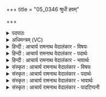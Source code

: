 +++
title = "05_0346 श्रुधी हवम्"

+++
<details><summary>पदपाठः</summary>

श्रु꣣धि꣢। ह꣡व꣢꣯म्। ति꣣रश्च्याः꣢। ति꣣रः। च्याः꣢। इ꣡न्द्र꣢꣯। यः। त्वा꣣। सपर्य꣡ति꣢। सु꣣वीर्य꣢स्य। सु꣣। वी꣡र्य꣢꣯स्य। गो꣡म꣢꣯तः। रा꣣यः꣢। पू꣣र्धि। महा꣢न्। अ꣣सि। ३४६।
</details>

<details><summary>अधिमन्त्रम् (VC)</summary>

- इन्द्रः
- तिरश्चीराङ्गिरसः
- अनुष्टुप्
- गान्धारः
- ऐन्द्रं काण्डम्
</details>

<details><summary>हिन्दी : आचार्य रामनाथ वेदालंकार - विषयः</summary>

अगले मन्त्र में पुनः इन्द्र से धनों की प्रार्थना की गयी है।
</details>

<details><summary>हिन्दी : आचार्य रामनाथ वेदालंकार - पदार्थः</summary>

पदार्थान्वयभाषाः -  हे (इन्द्र) भक्तवत्सल परमात्मन् ! (यः) जो मनुष्य (त्वा) आपकी (सपर्यति) आराधना करता है, उस (तिरश्च्याः) आपको प्राप्त होकर पुरुषार्थ करनेवाले अथवा लम्बे जटिल मार्ग को छोड़कर बाण के समान चीरते हुए आगे बढ़ते चले जानेवाले मनुष्य के (हवम्) आह्वान को, आप (श्रुधि) सुनिए अर्थात् पूर्ण कीजिए। साथ ही उसके लिए (गोमतः) प्रशस्त गाय, पृथिवी, वाणी आदि से युक्त (रायः) विद्या, आरोग्य, चक्रवर्ती राज्य आदि ऐश्वर्य की (पूर्धि) पूर्ति कीजिए। आप (महान्) महान्, उदार हृदयवाले (असि) हैं ॥५॥
</details>

<details><summary>हिन्दी : आचार्य रामनाथ वेदालंकार - भावार्थः</summary>

भावार्थभाषाः -  जो श्रद्धावनत होकर परमेश्वर की पूजा करता है, उससे प्रेरणा लेकर पुरुषार्थ करता है और लम्बे मार्ग पर जाने से शक्ति तथा समय का व्यय न करके लक्ष्य के प्रति बाण के समान सीधा चलता चला जाता है, उसे सब सम्पत्तियाँ शीघ्र ही हस्तगत हो जाती हैं ॥५॥
</details>

<details><summary>संस्कृत : आचार्य रामनाथ वेदालंकार - विषयः</summary>

अथ पुनरपीन्द्रं धनानि प्रार्थयते।
</details>

<details><summary>संस्कृत : आचार्य रामनाथ वेदालंकार - पदार्थः</summary>

पदार्थान्वयभाषाः -  हे (इन्द्र) भक्तवत्सल परमात्मन् ! (यः) जनः (त्वा) त्वाम् (सपर्यति) आराध्नोति, तस्य (तिरश्च्याः) तिरः त्वां प्राप्तः सन् अञ्चति कर्मण्यो भवतीति तिरश्चीः तस्य, अथवा यः सुदीर्घं जटिलं मार्गमुपेक्ष्य शरवत् तिरोऽञ्चति स तिरश्चीः तस्य। यथाह श्रुतिः ‘नाहमतो॒ निर॑या दु॒र्गहै॒तत् ति॑र॒श्चता॑ पा॒श्वान्निर्ग॑माणि’ ऋ० ४।१८।२ इति। तिरः सतः इति प्राप्तस्य। निरु० ३।२०। ‘अञ्चेश्छन्दस्यसर्वनामस्थानम्।’ अ० ६।१।१७० इति विभक्तिरुदात्ता। (हवम्) आह्वानम् (श्रुधि) शृणु, पूरयेत्यर्थः। ‘श्रुशृणुपॄकृवृभ्यश्छन्दसि। अ० ६।४।१०२’ इति हेर्धिः। ‘अन्येषामपि दृश्यते। अ० ६।३।१३७’ इति दीर्घः। किं च, तस्मै (सुवीर्यस्य) सुपराक्रमयुक्तस्य। बहुव्रीहौ ‘वीरवीर्यौ च। अ० ६।२।१२०’ इति वीर्यशब्दस्याद्युदात्तत्वम्। (गोमतः) प्रशस्तधेनुपृथिवीवागादियुक्तस्य (रायः२) विद्यारोग्यचक्रवर्तिराज्यादिरूपस्य ऐश्वर्यस्य। ‘ऊडिदम्पदाद्यप्पुम्रैद्युभ्यः।’ अ० ६।१।१७१ इति रैशब्दादुत्तरा विभक्तिरुदात्ता। (पूर्धि) पूर्ति कुरु। त्वम् (महान्) उदारहृदयः (असि) वर्त्तसे ॥५॥
</details>

<details><summary>संस्कृत : आचार्य रामनाथ वेदालंकार - भावार्थः</summary>

भावार्थभाषाः -  यः श्रद्धावनतः सन् परमेश्वरं पूजयति, ततः प्रेरणां गृहीत्वा पुरुषार्थं करोति, सुदीर्घे मार्गे शक्तिं कालं चानपव्ययीकृत्य शरवत् तिरो लक्ष्यं प्रति गच्छति, तस्य सर्वाः सम्पदः सद्य एव हस्तगता भवन्ति ॥५॥
</details>

<details><summary>संस्कृत : आचार्य रामनाथ वेदालंकार - पादटिप्पनी</summary>

टिप्पणी:   १. ऋ० ८।९५।४, साम० ८८३। २. पूरयतेः योगे करणे प्रायः षष्ठ्येव दृश्यते—इति भ०।
</details>